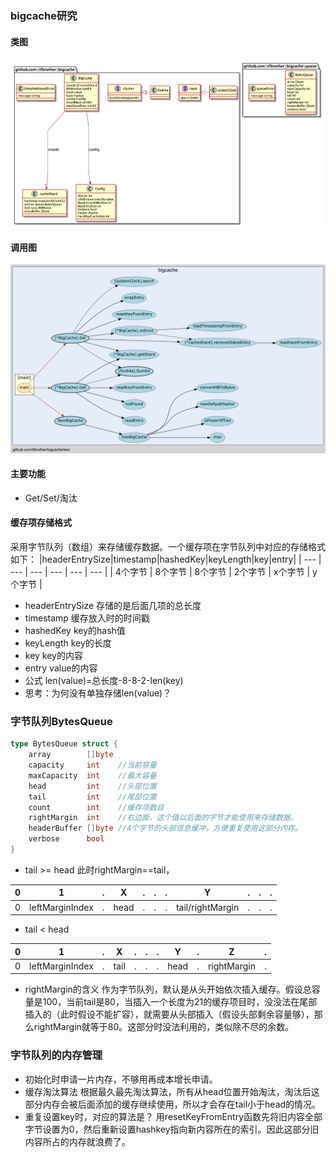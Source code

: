 ### bigcache研究
#### 类图
![uml](https://github.com/tfbrother/tfcache/blob/master/bigcache/uml.png?raw=true)
#### 调用图
![call](https://github.com/tfbrother/tfcache/blob/master/bigcache/call.png?raw=true)
#### 主要功能
- Get/Set/淘汰
#### 缓存项存储格式
采用字节队列（数组）来存储缓存数据。一个缓存项在字节队列中对应的存储格式如下：
|headerEntrySize|timestamp|hashedKey|keyLength|key|entry|
| --- | --- | --- | --- | --- | --- |
| 4个字节 | 8个字节 | 8个字节 | 2个字节 | x个字节 | y个字节 |

* headerEntrySize
    存储的是后面几项的总长度
* timestamp
    缓存放入时的时间戳
* hashedKey
    key的hash值
* keyLength
    key的长度
* key
    key的内容
* entry
    value的内容
* 公式
    len(value)=总长度-8-8-2-len(key)
* 思考：为何没有单独存储len(value)？

### 字节队列BytesQueue
``` go
type BytesQueue struct {
	array        []byte
	capacity     int    //当前容量
	maxCapacity  int    //最大容量
	head         int    //头部位置
	tail         int    //尾部位置
	count        int    //缓存项数目
	rightMargin  int    //右边距，这个值以后面的字节才能使用来存储数据。
	headerBuffer []byte //4个字节的头部信息缓冲，方便重复使用这部分内存。
	verbose      bool
}
```
* tail >= head
此时rightMargin==tail，

| 0 | 1 | . | X | . | . | . | Y | . | . | . |
| --- | --- | --- | --- | --- | --- | --- | --- | --- | --- | --- |
| 0 | leftMarginIndex | . | head | . | . | . | tail/rightMargin | . | . | . |

* tail < head

| 0 | 1 | . | X | . | . | . | Y | . | Z | . |
| --- | --- | --- | --- | --- | --- | --- | --- | --- | --- | --- |
| 0 | leftMarginIndex | . | tail | . | . | . | head | . | rightMargin | . |

* rightMargin的含义
  作为字节队列，默认是从头开始依次插入缓存。假设总容量是100，当前tail是80，当插入一个长度为21的缓存项目时，没没法在尾部插入的（此时假设不能扩容），就需要从头部插入（假设头部剩余容量够），那么rightMargin就等于80。这部分时没法利用的，类似除不尽的余数。
  
### 字节队列的内存管理
* 初始化时申请一片内存，不够用再成本增长申请。
* 缓存淘汰算法
  根据最久最先淘汰算法，所有从head位置开始淘汰，淘汰后这部分内存会被后面添加的缓存继续使用，所以才会存在tail小于head的情况。
* 重复设置key时，对应的算法是？
  用resetKeyFromEntry函数先将旧内容全部字节设置为0，然后重新设置hashkey指向新内容所在的索引。因此这部分旧内容所占的内存就浪费了。